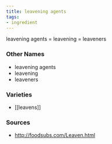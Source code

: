 ```yaml
---
title: leavening agents
tags:
- ingredient
---
```

leavening agents = leavening = leaveners

### Other Names

* leavening agents
* leavening
* leaveners

### Varieties

* [[leavens]]

### Sources
* http://foodsubs.com/Leaven.html
